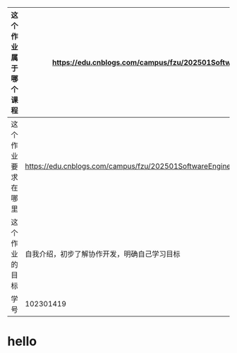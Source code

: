 | 这个作业属于哪个课程 | https://edu.cnblogs.com/campus/fzu/202501SoftwareEngineering |
|-------------------|-----------------|
| 这个作业要求在哪里 | https://edu.cnblogs.com/campus/fzu/202501SoftwareEngineering/homework/13546 |
| 这个作业的目标     | 自我介绍，初步了解协作开发，明确自己学习目标 |
| 学号              | 102301419        |
# hello
